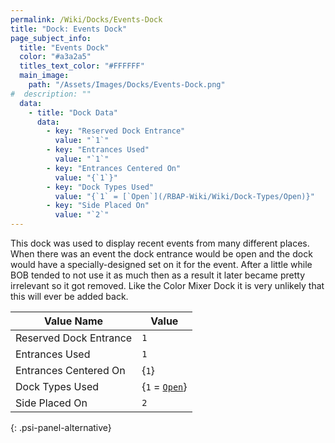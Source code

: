 ```yaml
---
permalink: /Wiki/Docks/Events-Dock
title: "Dock: Events Dock"
page_subject_info:
  title: "Events Dock"
  color: "#a3a2a5"
  titles_text_color: "#FFFFFF"
  main_image:
    path: "/Assets/Images/Docks/Events-Dock.png"
#  description: ""
  data:
    - title: "Dock Data"
      data:
        - key: "Reserved Dock Entrance"
          value: "`1`"
        - key: "Entrances Used"
          value: "`1`"
        - key: "Entrances Centered On"
          value: "{`1`}"
        - key: "Dock Types Used"
          value: "{`1` = [`Open`](/RBAP-Wiki/Wiki/Dock-Types/Open)}"
        - key: "Side Placed On"
          value: "`2`"
---
```


This dock was used to display recent events from many different places. When there was an event the dock entrance would be open and the dock would have a specially-designed set on it for the event. After a little while BOB tended to not use it as much then as a result it later became pretty irrelevant so it got removed. Like the Color Mixer Dock it is very unlikely that this will ever be added back.

| Value Name             | Value |
|-|-|
| Reserved Dock Entrance | `1` |
| Entrances Used         | `1` |
| Entrances Centered On  | {`1`} |
| Dock Types Used        | {`1` = [`Open`](/RBAP-Wiki/Wiki/Dock-Types#open)} |
| Side Placed On         | `2` |
{: .psi-panel-alternative}

<img class="dock-image" src="/RBAP-Wiki/Assets/Images/Docks/Events-Dock.png" alt="">